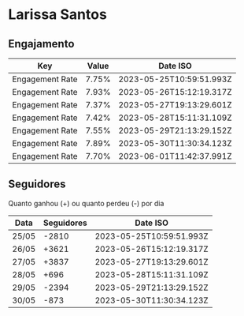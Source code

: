 # Larissa Santos

## Engajamento

| Key             | Value | Date ISO                 |
| --------------- | ----- | ------------------------ |
| Engagement Rate | 7.75% | 2023-05-25T10:59:51.993Z |
| Engagement Rate | 7.93% | 2023-05-26T15:12:19.317Z |
| Engagement Rate | 7.37% | 2023-05-27T19:13:29.601Z |
| Engagement Rate | 7.42% | 2023-05-28T15:11:31.109Z |
| Engagement Rate | 7.55% | 2023-05-29T21:13:29.152Z |
| Engagement Rate | 7.89% | 2023-05-30T11:30:34.123Z |
| Engagement Rate | 7.70% | 2023-06-01T11:42:37.991Z |

## Seguidores

Quanto ganhou (+) ou quanto perdeu (-) por dia

| Data  | Seguidores | Date ISO                 |
| ----- | ---------- | ------------------------ |
| 25/05 | -2810      | 2023-05-25T10:59:51.993Z |
| 26/05 | +3621      | 2023-05-26T15:12:19.317Z |
| 27/05 | +3837      | 2023-05-27T19:13:29.601Z |
| 28/05 | +696       | 2023-05-28T15:11:31.109Z |
| 29/05 | -2394      | 2023-05-29T21:13:29.152Z |
| 30/05 | -873       | 2023-05-30T11:30:34.123Z |